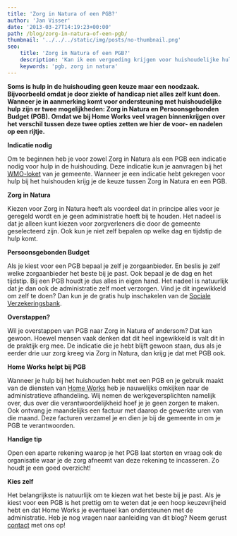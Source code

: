 ```yaml
---
title: 'Zorg in Natura of een PGB?'
author: 'Jan Visser'
date: '2013-03-27T14:19:23+00:00'
path: /blog/zorg-in-natura-of-een-pgb/
thumbnail: '../../../static/img/posts/no-thumbnail.png'
seo:
    title: 'Zorg in Natura of een PGB?'
    description: 'Kan ik een vergoeding krijgen voor huishoudelijke hulp? Lees over PGB en Zorg in natura.'
    keywords: 'pgb, zorg in natura'
---
```

**Soms is hulp in de huishouding geen keuze maar een noodzaak. Bijvoorbeeld omdat je door ziekte of handicap niet alles zelf kunt doen. Wanneer je in aanmerking komt voor ondersteuning met huishoudelijke hulp zijn er twee mogelijkheden: Zorg in Natura en Persoonsgebonden Budget (PGB). Omdat we bij Home Works veel vragen binnenkrijgen over het verschil tussen deze twee opties zetten we hier de voor- en nadelen op een rijtje.**

**Indicatie nodig**

Om te beginnen heb je voor zowel Zorg in Natura als een PGB een indicatie nodig voor hulp in de huishouding. Deze indicatie kun je aanvragen bij het [WMO-loket](http://www.rijksoverheid.nl/) van je gemeente. Wanneer je een indicatie hebt gekregen voor hulp bij het huishouden krijg je de keuze tussen Zorg in Natura en een PGB.

**Zorg in Natura**

Kiezen voor Zorg in Natura heeft als voordeel dat in principe alles voor je geregeld wordt en je geen administratie hoeft bij te houden. Het nadeel is dat je alleen kunt kiezen voor zorgverleners die door de gemeente geselecteerd zijn. Ook kun je niet zelf bepalen op welke dag en tijdstip de hulp komt.

**Persoonsgebonden Budget**

Als je kiest voor een PGB bepaal je zelf je zorgaanbieder. En beslis je zelf welke zorgaanbieder het beste bij je past. Ook bepaal je de dag en het tijdstip. Bij een PGB houdt je dus alles in eigen hand. Het nadeel is natuurlijk dat je dan ook de administratie zelf ­moet verzorgen. Vind je dit ingewikkeld om zelf te doen? Dan kun je de gratis hulp inschakelen van de [Sociale Verzekeringsbank](http://www.svb.nl/ "Sociale Verzekeringsbank PGB").

**Overstappen?**

Wil je overstappen van PGB naar Zorg in Natura of andersom? Dat kan gewoon. Hoewel mensen vaak denken dat dit heel ingewikkeld is valt dit in de praktijk erg mee. De indicatie die je hebt blijft gewoon staan, dus als je eerder drie uur zorg kreeg via Zorg in Natura, dan krijg je dat met PGB ook.

**Home Works helpt bij PGB**

Wanneer je hulp bij het huishouden hebt met een PGB en je gebruik maakt van de diensten van [Home Works](https://www.homeworks.nl/ "Home Works huishoudelijke hulp") heb je nauwelijks omkijken naar de administratieve afhandeling. Wij nemen de werkgeversplichten namelijk over, dus over die verantwoordelijkheid hoef je je geen zorgen te maken. Ook ontvang je maandelijks een factuur met daarop de gewerkte uren van die maand. Deze facturen verzamel je en dien je bij de gemeente in om je PGB te verantwoorden.

**Handige tip**

Open een aparte rekening waarop je het PGB laat storten en vraag ook de organisatie waar je de zorg afneemt van deze rekening te incasseren. Zo houdt je een goed overzicht!

**Kies zelf**

Het belangrijkste is natuurlijk om te kiezen wat het beste bij je past. Als je kiest voor een PGB is het prettig om te weten dat je een hoop keuzevrijheid hebt en dat Home Works je eventueel kan ondersteunen met de administratie. Heb je nog vragen naar aanleiding van dit blog? Neem gerust [contact](https://www.homeworks.nl/) met ons op!
